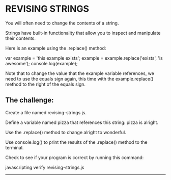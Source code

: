 # REVISING STRINGS

You will often need to change the contents of a string.

Strings have built-in functionality that allow you to inspect and manipulate their contents.

Here is an example using the .replace() method:

var example = 'this example exists';
example = example.replace('exists', 'is awesome');
console.log(example);

Note that to change the value that the example variable references, we need
to use the equals sign again, this time with the example.replace() method to
the right of the equals sign.

## The challenge:

Create a file named revising-strings.js.

Define a variable named pizza that references this string: pizza is alright.

Use the .replace() method to change alright to wonderful.

Use console.log() to print the results of the .replace() method to the terminal.

Check to see if your program is correct by running this command:

javascripting verify revising-strings.js

-------------------
